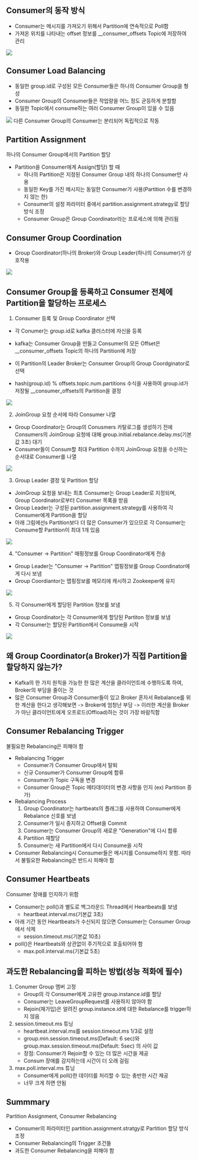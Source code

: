 ## Consumer의 동작 방식
- Consumer는 메시지를 가져오기 위해서 Partition에 연속적으로 Poll함
- 가져온 위치를 나타내는 offset 정보를 __consumer_offsets Topic에 저장하여 관리

![](./images/25.PNG)

## Consumer Load Balancing
- 동일한 group.id로 구성된 모든 Consumer들은 하나의 Consumer Group을 형성
- Consumer Group의 Consumer들은 작업량을 어느 정도 균등하게 분할함
- 동일한 Topic에서 consume하는 여러 Consumer Group이 있을 수 있음

![](./images/26.PNG)
다른 Consumer Group의 Consumer는 분리되어 독립적으로 작동

## Partition Assignment
하나의 Consumer Group에서의 Partition 할당
- Partition을 Consumer에게 Assign(할당) 할 때
    - 하나의 Partition은 지정된 Consumer Group 내의 하나의 Consumer만 사용
    - 동일한 Key를 가진 메시지는 동일한 Consumer가 사용(Partition 수를 변경하지 않는 한)
    - Consumer의 설정 파라미터 중에서 partition.assignment.strategy로 할당 방식 조정
    - Consumer Group은 Group Coordinator라는 프로세스에 의해 관리됨

## Consumer Group Coordination

- Group Coordinator(하나의 Broker)와 Group Leader(하나의 Consumer)가 상호작용

![](./images/27.PNG)

## Consumer Group을 등록하고 Consumer 전체에 Partition을 할당하는 프로세스
1. Consumer 등록 및 Group Coordinator 선택
- 각 Conumer는 group.id로 kafka 클러스터에 자신을 등록
- kafka는 Consumer Group을 만들고 Consumer의 모든 Offset은 __consumer_offsets Topic의 하나의 Partition에 저장
- 이 Partition의 Leader Broker는 Consumer Group의 Group Coordginator로 선택

- hash(group.id) % offsets.topic.num.partitions 수식을 사용하여 group.id가 저장될 __consumer_offsets의 Partition을 결정

![](./images/28.PNG)

2. JoinGroup  요청 순서에 따라 Consumer 나열
- Group Coordinator는 Group의 Conusmers 카탈로그를 생성하기 전에 Consumers의 JoinGroup 요청에 대해 group.initial.rebalance.delay.ms(기본값 3초) 대기
- Consumer들이 Consum할 최대 Partition 수까지 JoinGroup 요청을 수신하는 순서대로 Consumer를 나열

![](./images/29.PNG)

3. Group Leader 결정 및 Partition 할당
- JoinGroup 요청을 보내는 최초 Consumer는 Group Leader로 지정되며, Group Coordinator로부터 Consumer 목록을 받음
- Group Leader는 구성된 partition.assignment.strategy를 사용하여 각 Consumer에게 Partition을 할당
- 아래 그림에선s Partition보다 더 많은 Consumer가 있으므로 각 Consumer는 Consume할 Partition이 최대 1개 있음

![](./images/30.PNG)

4. "Consumer -> Partition" 매핑정보를 Group Coordinator에게 전송
- Group Leader는 "Consumer -> Partition" 맵핑정보를 Group Coordinator에게 다시 보냄
- Group Coordiantor는 맵핑정보를 메모리에 캐시하고 Zookeeper에 유지

![](./images/31.PNG)

5. 각 Consumer에게 할당된 Partition 정보를 보냄
- Group Coordinator는 각 Consumer에게 할당된 Partiton 정보를 보냄
- 각 Consumer는 할당된 Partition에서 Consume을 시작

![](./images/32.PNG)

## 왜 Group Coordinator(a Broker)가 직접 Partition을 할당하지 않는가?
- Kafka의 한 가지 원칙을 가능한 한 많은 계산을 클라이언트에 수행하도록 하여, Broker의 부담을 줄이는 것
- 많은 Consumer Group과 Consumer들이 있고 Broker 혼자서 Rebalance를 위한 계산을 한다고 생각해보면
-> Broker에 엄청난 부담
-> 이러한 계산을 Broker가 아닌 클라이언트에게 오프로드(Offload)하는 것이 가장 바람직함

## Consumer Rebalancing Trigger
불필요한 Rebalancing은 피해야 함
- Rebalancing Trigger
    - Consumer가 Consumer Group에서 탈퇴
    - 신규 Consumer가 Consumer Group에 합류
    - Consumer가 Topic 구독을 변경
    - Consumer Group은 Topic 메타데이터의 변경 사항을 인지 (ex) Partition 증가)
- Rebalancing Process
    1. Group Coordinator는 hartbeats의 플래그를 사용하여 Consumer에게 Rebalance 신호를 보냄
    2. Consumer가 일시 중지하고 Offset을 Commit
    3. Consumer는 Consumer Group의 새로운 "Generation"에 다시 합류
    4. Partition 재할당
    5. Consumer는 새 Partition에서 다시 Consume을 시작
- Consumer Rebalancing시 Consumer들은 메시지를 Consume하지 못함. 따라서 불필요한 Rebalancing은 반드시 피해야 함

## Consumer Heartbeats
Consumer 장애를 인지하기 위함
- Consumer는 poll()과 별도로 백그라운드 Thread에서 Heartbeats를 보냄
    - heartbeat.interval.ms(기본값 3초)
- 아래 기간 동안 Heartbeats가 수신되지 않으면 Consumer는 Consumer Group에서 삭제
    - session.timeout.ms(기본값 10초)
- poll()은 Heartbeats와 상관없이 주기적으로 호출되어야 함
    - max.poll.interval.ms(기본값 5초)

## 과도한 Rebalancing을 피하는 방법(성능 적화에 필수)

1. Conumer Group 멤버 고정
    - Group의 각 Consumer에게 고유한 group.instance.id를 할당
    - Consumer는 LeaveGroupRequest를 사용하지 않아야 함
    - Rejoin(재가입)은 알려진 group.instance.id에 대한 Rebalance를 trigger하지 않음
2. session.timeout.ms 튜닝
    - heartbeat.interval.ms를 session.timeout.ms 1/3로 설정
    - group.min.session.timeout.ms(Default:    6 sec)와 group.max.session.timeout.ms(Default: 5sec) 의 사이 값
    - 장점: Consumer가 Rejoin할 수 있는 더 많은 시간을 제공
    - Consum 장애를 감지하는데 시간이 더 오래 걸림
3. max.poll.interval.ms 튜닝
    - Consumer에게 poll()한 데이터를 처리할 수 있는 충반한 시간 제공
    - 너무 크게 하면 안됨

## Summmary
Partition Assignment, Consumer Rebalancing
- Consumer의 파라미터인 partition.assignment.stratgy로 Partition 할당 방식 조정
- Consumer Rebalancing의 Trigger 조건들
- 과도한 Consumer Rebalancing을 피해야 함